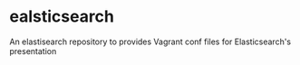 # ealsticsearch
An elastisearch repository to provides Vagrant conf files for Elasticsearch's presentation
